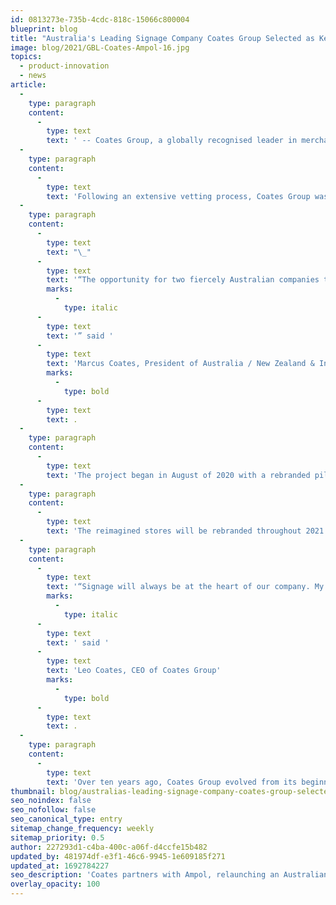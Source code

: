 ```yaml
---
id: 0813273e-735b-4cdc-818c-15066c800004
blueprint: blog
title: "Australia's Leading Signage Company Coates Group Selected as Key Partner in Relaunch of Iconic Fuel Brand AMPOL"
image: blog/2021/GBL-Coates-Ampol-16.jpg
topics:
  - product-innovation
  - news
article:
  -
    type: paragraph
    content:
      -
        type: text
        text: ' -- Coates Group, a globally recognised leader in merchandising solutions, has partnered with Ampol Australia to reintroduce the brand - an icon of the Australian fuel industry. The partnership marks a momentous occasion for Ampol and Coates alike, with the rollout taking place Australia wide and being the largest that the country’s fuel and convenience industry has seen to date.'
  -
    type: paragraph
    content:
      -
        type: text
        text: 'Following an extensive vetting process, Coates Group was selected as the signage provider for the debut of the new Ampol logo and incarnation across a network of approximately 1,900 Australian locations. Now a global technology company, Coates Group began as a small, family-owned signage company in Sydney in the late 1950s and, much like Ampol, Coates has a proud Australian heritage.'
  -
    type: paragraph
    content:
      -
        type: text
        text: "\_"
      -
        type: text
        text: '“The opportunity for two fiercely Australian companies to work together is one that you don’t often get. For Coates to work with Ampol, an iconic brand, as it re-emerges into the spotlight is something that we’re incredibly proud of and excited about,'
        marks:
          -
            type: italic
      -
        type: text
        text: '” said '
      -
        type: text
        text: 'Marcus Coates, President of Australia / New Zealand & International Markets of Coates'
        marks:
          -
            type: bold
      -
        type: text
        text: .
  -
    type: paragraph
    content:
      -
        type: text
        text: 'The project began in August of 2020 with a rebranded pilot store – situated in Concord New South Wales, the state in which Ampol was originally founded in 1936 – with Coates stewarding an additional 18 store transitions by the close of the year.'
  -
    type: paragraph
    content:
      -
        type: text
        text: 'The reimagined stores will be rebranded throughout 2021 and 2022, exclusively featuring Coates external signage. The project requires over 30 signage variations – including main identity signs, price boards, shopfront fascias, and other applications for the Ampol marks and logos – which were designed and prototyped in under a month. Each was designed in-house to ensure the highest quality that aligns with the Ampol customer experience.'
  -
    type: paragraph
    content:
      -
        type: text
        text: '“Signage will always be at the heart of our company. My family founded Coates as a traditional signage business, and while we’ve since made a successful transition into the digital technology space, we’re always thrilled to return to our roots and deliver our forward-looking, refined suite of signage products. Partnerships like this one with Ampol are what motivate us to continually innovate both our static and digital solutions to help our clients cultivate the best experiences for their customers,”'
        marks:
          -
            type: italic
      -
        type: text
        text: ' said '
      -
        type: text
        text: 'Leo Coates, CEO of Coates Group'
        marks:
          -
            type: bold
      -
        type: text
        text: .
  -
    type: paragraph
    content:
      -
        type: text
        text: 'Over ten years ago, Coates Group evolved from its beginnings as a traditional signage provider to become a global digital experience company. In addition to traditional signage, Coates creates industry-leading digital signage, merchandising solutions and immersive customer experiences, incorporating both software and hardware, for some of the top QSR and retail brands in over 50 global markets. Coates has been redefining the way brands engage with their customers for over 50 years.'
thumbnail: blog/australias-leading-signage-company-coates-group-selected-as-key-partner-in-relaunch-of-iconic-fuel-brand-ampol.jpg
seo_noindex: false
seo_nofollow: false
seo_canonical_type: entry
sitemap_change_frequency: weekly
sitemap_priority: 0.5
author: 227293d1-c4ba-400c-a06f-d4ccfe15b482
updated_by: 481974df-e3f1-46c6-9945-1e609185f271
updated_at: 1692784227
seo_description: 'Coates partners with Ampol, relaunching an Australian fuel icon. A union of heritage brands, see our largest signage project to date. Discover the evolution!'
overlay_opacity: 100
---
```

